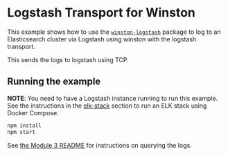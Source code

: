 # Logstash Transport for Winston
This example shows how to use the [`winston-logstash`](https://github.com/jaakkos/winston-logstash) package to log to an Elasticsearch cluster via Logstash using winston with the logstash transport.

This sends the logs to logstash using TCP.

## Running the example

**NOTE**: You need to have a Logstash instance running to run this example. See the instructions in the [elk-stack](../elk-stack/README.md) section to run an ELK stack using Docker Compose.

```bash
npm install
npm start
```

See [the Module 3 README](../README.md) for instructions on querying the logs.